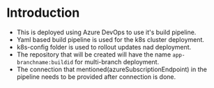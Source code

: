 # Introduction 
- This is deployed using Azure DevOps to use it's build pipeline.
- Yaml based build pipeline is used for the k8s cluster deployment.
- k8s-config folder is used to rollout updates nad deployment.
- The repository that will be created will have the name ```app-branchname:buildid``` for multi-branch deployment.
- The connection that mentioned(azureSubscriptionEndpoint) in the pipeline needs to be provided after connection is done. 